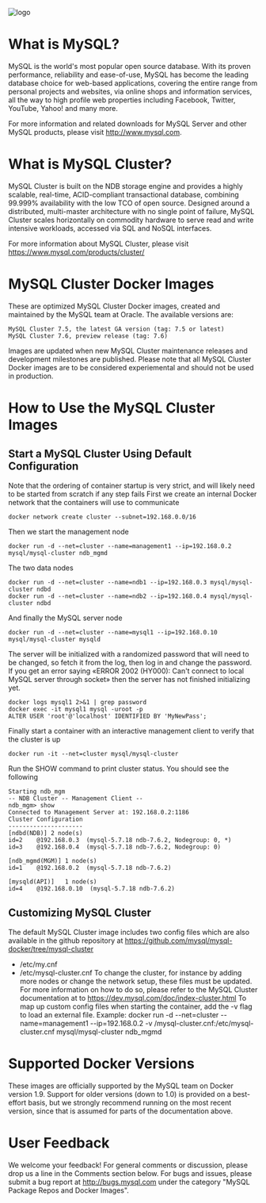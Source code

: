 ![logo](https://www.mysql.com/common/logos/logo-mysql-170x115.png)

# What is MySQL?

MySQL is the world's most popular open source database. With its proven performance, reliability and ease-of-use, MySQL has become the leading database choice for web-based applications, covering the entire range from personal projects and websites, via online shops and information services, all the way to high profile web properties including Facebook, Twitter, YouTube, Yahoo! and many more.

For more information and related downloads for MySQL Server and other MySQL products, please visit http://www.mysql.com.

# What is  MySQL Cluster?

MySQL Cluster is built on the NDB storage engine and provides a highly scalable, real-time, ACID-compliant transactional database, combining 99.999% availability with the low TCO of open source. Designed around a distributed, multi-master architecture with no single point of failure, MySQL Cluster scales horizontally on commodity hardware to serve read and write intensive workloads, accessed via SQL and NoSQL interfaces.

For more information about MySQL Cluster, please visit https://www.mysql.com/products/cluster/

# MySQL Cluster Docker Images

These are optimized MySQL Cluster Docker images, created and maintained by the MySQL team at Oracle. The available versions are:

    MySQL Cluster 7.5, the latest GA version (tag: 7.5 or latest)
    MySQL Cluster 7.6, preview release (tag: 7.6)

Images are updated when new MySQL Cluster maintenance releases and development milestones are published. Please note that all MySQL Cluster Docker images are to be considered experiemental and should not be used in production.

# How to Use the MySQL Cluster Images

## Start a MySQL Cluster Using Default Configuration

Note that the ordering of container startup is very strict, and will likely need to be started from scratch if any step fails
First we create an internal Docker network that the containers will use to communicate

    docker network create cluster --subnet=192.168.0.0/16

Then we start the management node

    docker run -d --net=cluster --name=management1 --ip=192.168.0.2 mysql/mysql-cluster ndb_mgmd

The two data nodes

    docker run -d --net=cluster --name=ndb1 --ip=192.168.0.3 mysql/mysql-cluster ndbd
    docker run -d --net=cluster --name=ndb2 --ip=192.168.0.4 mysql/mysql-cluster ndbd

And finally the MySQL server node

    docker run -d --net=cluster --name=mysql1 --ip=192.168.0.10 mysql/mysql-cluster mysqld

The server will be initialized with a randomized password that will need to be changed, so fetch it from the log, then log in and change the password.
If you get an error saying «ERROR 2002 (HY000): Can't connect to local MySQL server through socket» then the server has not finished initializing yet.

    docker logs mysql1 2>&1 | grep password
    docker exec -it mysql1 mysql -uroot -p
    ALTER USER 'root'@'localhost' IDENTIFIED BY 'MyNewPass';

Finally start a container with an interactive management client to verify that the cluster is up

    docker run -it --net=cluster mysql/mysql-cluster

Run the SHOW command to print cluster status. You should see the following

    Starting ndb_mgm
    -- NDB Cluster -- Management Client --
    ndb_mgm> show
    Connected to Management Server at: 192.168.0.2:1186
    Cluster Configuration
    ---------------------
    [ndbd(NDB)]	2 node(s)
    id=2	@192.168.0.3  (mysql-5.7.18 ndb-7.6.2, Nodegroup: 0, *)
    id=3	@192.168.0.4  (mysql-5.7.18 ndb-7.6.2, Nodegroup: 0)
    
    [ndb_mgmd(MGM)]	1 node(s)
    id=1	@192.168.0.2  (mysql-5.7.18 ndb-7.6.2)
    
    [mysqld(API)]	1 node(s)
    id=4	@192.168.0.10  (mysql-5.7.18 ndb-7.6.2)

## Customizing MySQL Cluster

The default MySQL Cluster image includes two config files which are also available in the github repository at https://github.com/mysql/mysql-docker/tree/mysql-cluster
* /etc/my.cnf
* /etc/mysql-cluster.cnf
To change the cluster, for instance by adding more nodes or change the network setup, these files must be updated. For more information on how to do so, please refer to the MySQL Cluster documentation at to https://dev.mysql.com/doc/index-cluster.html
To map up custom config files when starting the container, add the -v flag to load an external file. Example:
    docker run -d --net=cluster --name=management1 --ip=192.168.0.2 -v <path-to-your-file>/mysql-cluster.cnf:/etc/mysql-cluster.cnf mysql/mysql-cluster ndb_mgmd

# Supported Docker Versions

These images are officially supported by the MySQL team on Docker version 1.9. Support for older versions (down to 1.0) is provided on a best-effort basis, but we strongly recommend running on the most recent version, since that is assumed for parts of the documentation above.

# User Feedback

We welcome your feedback! For general comments or discussion, please drop us a line in the Comments section below. For bugs and issues, please submit a bug report at http://bugs.mysql.com under the category "MySQL Package Repos and Docker Images".
